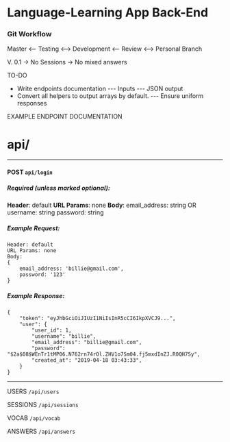 # Language-Learning App Back-End

### Git Workflow

Master  <--  Testing  <-->  Development  <--  Review  <-->  Personal Branch

V. 0.1
-> No Sessions
-> No mixed answers


TO-DO
- Write endpoints documentation
  --- Inputs
  --- JSON output
- Convert all helpers to output arrays by default. 
  --- Ensure uniform responses

EXAMPLE ENDPOINT DOCUMENTATION
# api/ <a name="registrationAndLoginEndpoints"></a>

---

#### POST `api/login`

##### Required (unless marked optional):

**Header**: default
**URL Params**: none
**Body**:
email_address: string  OR  username: string
password: string

##### Example Request:

```
Header: default
URL Params: none
Body:
{
    email_address: 'billie@gmail.com',
    password: '123'
}
```

##### Example Response:

```
{
    "token": "eyJhbGciOiJIUzI1NiIsInR5cCI6IkpXVCJ9...",
    "user": {
        "user_id": 1,
        "username": "billie",
        "email_address": "billie@gmail.com",
        "password": "$2a$08$WEnTr1tMP06.N762rn74rOl.ZHV1o7Sm04.fj5mxdInZJ.R0QH7Sy",
        "created_at": "2019-04-18 03:43:33",
    }
}
```

---

USERS
`/api/users`

SESSIONS
`/api/sessions`

VOCAB
`/api/vocab`

ANSWERS
`/api/answers`